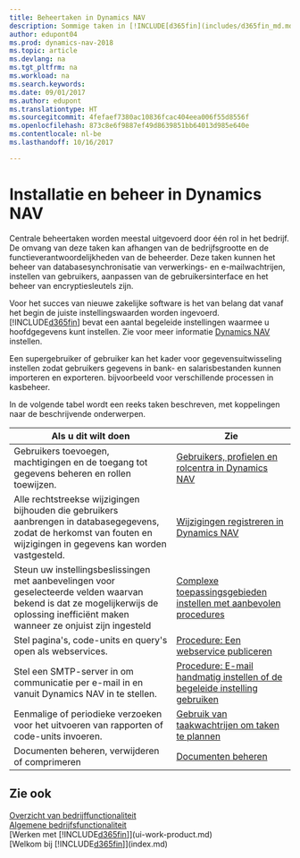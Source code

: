 ```yaml
---
title: Beheertaken in Dynamics NAV
description: Sommige taken in [!INCLUDE[d365fin](includes/d365fin_md.md)] moeten centraal worden beheerd en ingesteld. Zie om welke taken het gaat en wat u hiermee doet.
author: edupont04
ms.prod: dynamics-nav-2018
ms.topic: article
ms.devlang: na
ms.tgt_pltfrm: na
ms.workload: na
ms.search.keywords: 
ms.date: 09/01/2017
ms.author: edupont
ms.translationtype: HT
ms.sourcegitcommit: 4fefaef7380ac10836fcac404eea006f55d8556f
ms.openlocfilehash: 873c8e6f9887ef49d8639851bb64013d985e640e
ms.contentlocale: nl-be
ms.lasthandoff: 10/16/2017

---
```

# <a name="setup-and-administration-in-dynamics-nav"></a>Installatie en beheer in Dynamics NAV
Centrale beheertaken worden meestal uitgevoerd door één rol in het bedrijf. De omvang van deze taken kan afhangen van de bedrijfsgrootte en de functieverantwoordelijkheden van de beheerder. Deze taken kunnen het beheer van databasesynchronisatie van verwerkings- en e-mailwachtrijen, instellen van gebruikers, aanpassen van de gebruikersinterface en het beheer van encryptiesleutels zijn.  

Voor het succes van nieuwe zakelijke software is het van belang dat vanaf het begin de juiste instellingswaarden worden ingevoerd. [!INCLUDE[d365fin](includes/d365fin_md.md)] bevat een aantal begeleide instellingen waarmee u hoofdgegevens kunt instellen. Zie voor meer informatie [Dynamics NAV](setup.md) instellen.

<!--Whether you use [!INCLUDE[rim](../../includes/rim_md.md)] to implement setup values or you manually enter them in the new company, you can support your setup decisions with some general recommendations for selected setup fields that are known to potentially cause the solution to be inefficient if defined incorrectly.-->  

Een supergebruiker of gebruiker kan het kader voor gegevensuitwisseling instellen zodat gebruikers gegevens in bank- en salarisbestanden kunnen importeren en exporteren. bijvoorbeeld voor verschillende processen in kasbeheer.  

In de volgende tabel wordt een reeks taken beschreven, met koppelingen naar de beschrijvende onderwerpen.   

|**Als u dit wilt doen**|**Zie**|  
|------------|-------------|  
|Gebruikers toevoegen, machtigingen en de toegang tot gegevens beheren en rollen toewijzen.|[Gebruikers, profielen en rolcentra in Dynamics NAV](admin-users-profiles-roles.md)|  
|Alle rechtstreekse wijzigingen bijhouden die gebruikers aanbrengen in databasegegevens, zodat de herkomst van fouten en wijzigingen in gegevens kan worden vastgesteld.|[Wijzigingen registreren in Dynamics NAV](across-log-changes.md)|  
|Steun uw instellingsbeslissingen met aanbevelingen voor geselecteerde velden waarvan bekend is dat ze mogelijkerwijs de oplossing inefficiënt maken wanneer ze onjuist zijn ingesteld|[Complexe toepassingsgebieden instellen met aanbevolen procedures](set-up-complex-application-areas-using-best-practices.md)|  
|Stel pagina's, code-units en query's open als webservices.|[Procedure: Een webservice publiceren](across-how-publish-web-service.md)|  
|Stel een SMTP-server in om communicatie per e-mail in en vanuit Dynamics NAV in te stellen.| [Procedure: E-mail handmatig instellen of de begeleide instelling gebruiken](madeira-how-setup-email.md)|  
|Eenmalige of periodieke verzoeken voor het uitvoeren van rapporten of code-units invoeren.|[Gebruik van taakwachtrijen om taken te plannen](admin-job-queues-schedule-tasks.md)|  
|Documenten beheren, verwijderen of comprimeren|[Documenten beheren](admin-manage-documents.md)|  

## <a name="see-also"></a>Zie ook
[Overzicht van bedrijffunctionaliteit](madeira-business-functionality.md)  
[Algemene bedrijfsfunctionaliteit](ui-across-business-areas.md)  
[Werken met [!INCLUDE[d365fin](includes/d365fin_md.md)]](ui-work-product.md)  
[Welkom bij [!INCLUDE[d365fin](includes/d365fin_md.md)]](index.md)  

